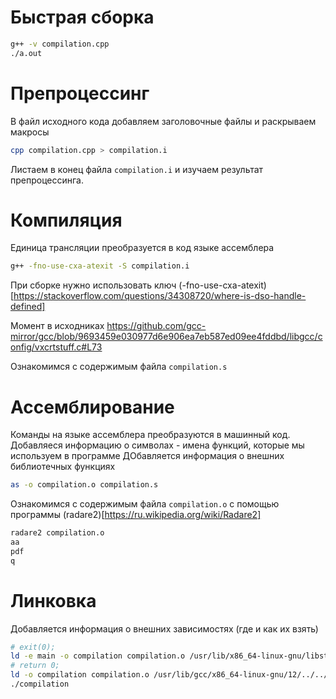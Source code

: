 # Быстрая сборка
```bash
g++ -v compilation.cpp
./a.out
```

# Препроцессинг
В файл исходного кода добавляем заголовочные файлы и раскрываем макросы
```bash
cpp compilation.cpp > compilation.i
```
Листаем в конец файла `compilation.i` и изучаем результат препроцессинга.

# Компиляция
Единица трансляции преобразуется в код языке ассемблера
```bash
g++ -fno-use-cxa-atexit -S compilation.i
```

При сборке нужно использовать ключ (-fno-use-cxa-atexit)[https://stackoverflow.com/questions/34308720/where-is-dso-handle-defined]

Момент в исходниках https://github.com/gcc-mirror/gcc/blob/9693459e030977d6e906ea7eb587ed09ee4fddbd/libgcc/config/vxcrtstuff.c#L73

Ознакомимся с содержимым файла `compilation.s`

# Ассемблирование
Команды на языке ассемблера преобразуются в машинный код.
Добавляеся информацию о символах - имена функций, которые мы используем в программе
ДОбавляется информация о внешних библиотечных функциях
```bash
as -o compilation.o compilation.s
```
Ознакомимся с содержимым файла `compilation.o` с помощью программы (radare2)[https://ru.wikipedia.org/wiki/Radare2]
```bash
radare2 compilation.o
aa
pdf
q
```

# Линковка
Добавляется информация о внешних зависимостях (где и как их взять)
```bash
# exit(0);
ld -e main -o compilation compilation.o /usr/lib/x86_64-linux-gnu/libstdc++.so.6 -lc -I /lib64/ld-linux-x86-64.so.2
# return 0;
ld -o compilation compilation.o /usr/lib/gcc/x86_64-linux-gnu/12/../../../x86_64-linux-gnu/Scrt1.o /usr/lib/gcc/x86_64-linux-gnu/12/../../../x86_64-linux-gnu/crti.o /usr/lib/gcc/x86_64-linux-gnu/12/crtbeginS.o -L/usr/lib/gcc/x86_64-linux-gnu/12 -L/usr/lib/gcc/x86_64-linux-gnu/12/../../../x86_64-linux-gnu -L/usr/lib/gcc/x86_64-linux-gnu/12/../../../../lib -L/lib/x86_64-linux-gnu -L/lib/../lib -L/usr/lib/x86_64-linux-gnu -L/usr/lib/../lib -lstdc++ -lm -lgcc_s -lgcc -lc -lgcc_s -lgcc /usr/lib/gcc/x86_64-linux-gnu/12/crtendS.o /usr/lib/gcc/x86_64-linux-gnu/12/../../../x86_64-linux-gnu/crtn.o -I /lib64/ld-linux-x86-64.so.2
./compilation
```
